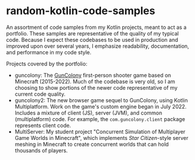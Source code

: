 # random-kotlin-code-samples
An assortment of code samples from my Kotlin projects, meant to act as a portfolio. These samples are representative of the quality of my typical code. Because I expect these codebases to be used in production and improved upon over several years, I emphasize readability, documentation, and performance in my code style.

Projects covered by the portfolio:

* guncolony: The [GunColony](https://guncolony.com/) first-person shooter game based on Minecraft (2015-2022). Much of the codebase is very old, so I am choosing to show portions of the newer code representative of my current code quality.
* guncolony2: The new browser game sequel to GunColony, using Kotlin Multiplatform. Work on the game's custom engine began in July 2022. Includes a mixture of client (JS), server (JVM), and common (multiplatform) code. For example, the `com.guncolony.client` package represents client code.
* MultiServer: My student project "Concurrent Simulation of Multiplayer Game Worlds in Minecraft", which implements *Star Citizen*-style server meshing in Minecraft to create concurrent worlds that can hold thousands of players.
